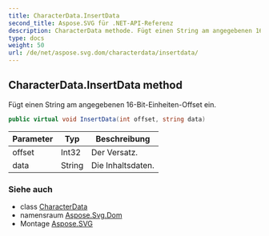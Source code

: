 ```yaml
---
title: CharacterData.InsertData
second_title: Aspose.SVG für .NET-API-Referenz
description: CharacterData methode. Fügt einen String am angegebenen 16BitEinheitenOffset ein.
type: docs
weight: 50
url: /de/net/aspose.svg.dom/characterdata/insertdata/
---
```

## CharacterData.InsertData method

Fügt einen String am angegebenen 16-Bit-Einheiten-Offset ein.

```csharp
public virtual void InsertData(int offset, string data)
```

| Parameter | Typ | Beschreibung |
| --- | --- | --- |
| offset | Int32 | Der Versatz. |
| data | String | Die Inhaltsdaten. |

### Siehe auch

* class [CharacterData](../)
* namensraum [Aspose.Svg.Dom](../../characterdata/)
* Montage [Aspose.SVG](../../../)


